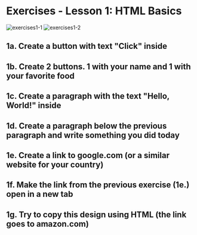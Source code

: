 # Exercises - Lesson 1: HTML Basics
![exercises1-1](https://user-images.githubusercontent.com/70604577/160036623-8bde6501-5ee6-4577-92a4-6ffbc02e858b.png)
![exercises1-2](https://user-images.githubusercontent.com/70604577/160036632-89153aef-a2ab-40a4-9fd8-7684513deedc.png)

## 1a. Create a button with text "Click" inside

## 1b. Create 2 buttons. 1 with your name and 1 with your favorite food

## 1c. Create a paragraph with the text "Hello, World!" inside

## 1d. Create a paragraph below the previous paragraph and write something you did today

## 1e. Create a link to google.com (or a similar website for your country)

## 1f. Make the link from the previous exercise (1e.) open in a new tab

## 1g. Try to copy this design using HTML (the link goes to amazon.com)